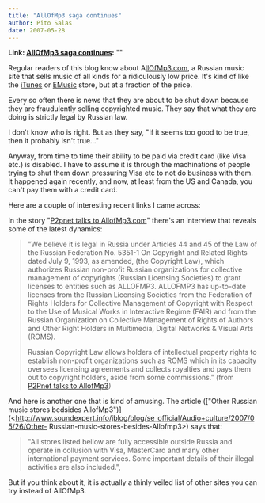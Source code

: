 ```yaml
---
title: "AllOfMp3 saga continues"
author: Pito Salas
date: 2007-05-28
---
```


**Link: [AllOfMp3 saga continues](None):** ""



Regular readers of this blog know about
A[llOfMp3.com](<http://www.allofmp3.com/>), a Russian music site that sells
music of all kinds for a ridiculously low price. It's kind of like the
[iTunes](<http://www.apple.com/itunes/store/>) or
[EMusic](<http://www.emusic.com>) store, but at a fraction of the price.

Every so often there is news that they are about to be shut down because they
are fraudulently selling copyrighted music. They say that what they are doing
is strictly legal by Russian law.

I don't know who is right. But as they say, "If it seems too good to be true,
then it probably isn't true…"

Anyway, from time to time their ability to be paid via credit card (like Visa
etc.) is disabled. I have to assume it is through the machinations of people
trying to shut them down pressuring Visa etc to not do business with them. It
happened again recently, and now, at least from the US and Canada, you can't
pay them with a credit card.

Here are a couple of interesting recent links I came across:

In the story "[P2pnet talks to AllofMp3.com](<http://p2pnet.net/story/12348>)"
there's an interview that reveals some of the latest dynamics:

> "We believe it is legal in Russia under Articles 44 and 45 of the Law of the
> Russian Federation No. 5351-1 On Copyright and Related Rights dated July 9,
> 1993, as amended, (the Copyright Law), which authorizes Russian non-profit
> Russian organizations for collective management of copyrights (Russian
> Licensing Societies) to grant licenses to entities such as ALLOFMP3.
> ALLOFMP3 has up-to-date licenses from the Russian Licensing Societies from
> the Federation of Rights Holders for Collective Management of Copyright with
> Respect to the Use of Musical Works in Interactive Regime (FAIR) and from
> the Russian Organization on Collective Management of Rights of Authors and
> Other Right Holders in Multimedia, Digital Networks & Visual Arts (ROMS).
>
> Russian Copyright Law allows holders of intellectual property rights to
> establish non-profit organizations such as ROMS which in its capacity
> oversees licensing agreements and collects royalties and pays them out to
> copyright holders, aside from some commissions." (from [P2Pnet talks to
> AllofMp3](<http://p2pnet.net/story/12348>))

And here is another one that is kind of amusing. The article (["Other Russian
music stores bedsides
AllofMp3")](<http://www.soundexpert.info/jblog/blog/se_official/Audio+culture/2007/05/26/Other-
Russian-music-stores-besides-Allofmp3>) says that:

> "All stores listed bellow are fully accessible outside Russia and operate in
> collusion with Visa, MasterCard and many other international payment
> services. Some important details of their illegal activities are also
> included.",

But if you think about it, it is actually a thinly veiled list of other sites
you can try instead of AllOfMp3.


